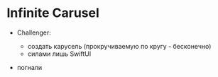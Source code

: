 #  Infinite Carusel
    
- Challenger:
    - создать карусель (прокручиваемую по кругу - бесконечно)
    - силами лишь SwiftUI   
    
- погнали
